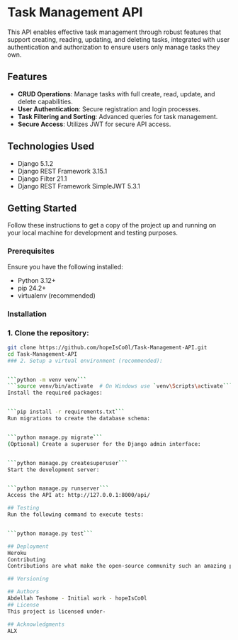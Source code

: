# Task Management API

This API enables effective task management through robust features that support creating, reading, updating, and deleting tasks, integrated with user authentication and authorization to ensure users only manage tasks they own.

## Features

- **CRUD Operations**: Manage tasks with full create, read, update, and delete capabilities.
- **User Authentication**: Secure registration and login processes.
- **Task Filtering and Sorting**: Advanced queries for task management.
- **Secure Access**: Utilizes JWT for secure API access.

## Technologies Used

- Django 5.1.2
- Django REST Framework 3.15.1
- Django Filter 21.1
- Django REST Framework SimpleJWT 5.3.1

## Getting Started

Follow these instructions to get a copy of the project up and running on your local machine for development and testing purposes.

### Prerequisites

Ensure you have the following installed:
- Python 3.12+
- pip 24.2+
- virtualenv (recommended)

### Installation

### 1. Clone the repository:
   ```bash
   git clone https://github.com/hopeIsCo0l/Task-Management-API.git
   cd Task-Management-API
### 2. Setup a virtual environment (recommended):


```python -m venv venv```
```source venv/bin/activate  # On Windows use `venv\Scripts\activate```
Install the required packages:


```pip install -r requirements.txt```
Run migrations to create the database schema:


```python manage.py migrate```
(Optional) Create a superuser for the Django admin interface:


```python manage.py createsuperuser```
Start the development server:


```python manage.py runserver```
Access the API at: http://127.0.0.1:8000/api/

## Testing
Run the following command to execute tests:


```python manage.py test```

## Deployment
Heroku
Contributing
Contributions are what make the open-source community such an amazing place to learn, inspire, and create. Any contributions you make are greatly appreciated.

## Versioning

## Authors
Abdellah Teshome - Initial work - hopeIsCo0l
## License
This project is licensed under-

## Acknowledgments
ALX
